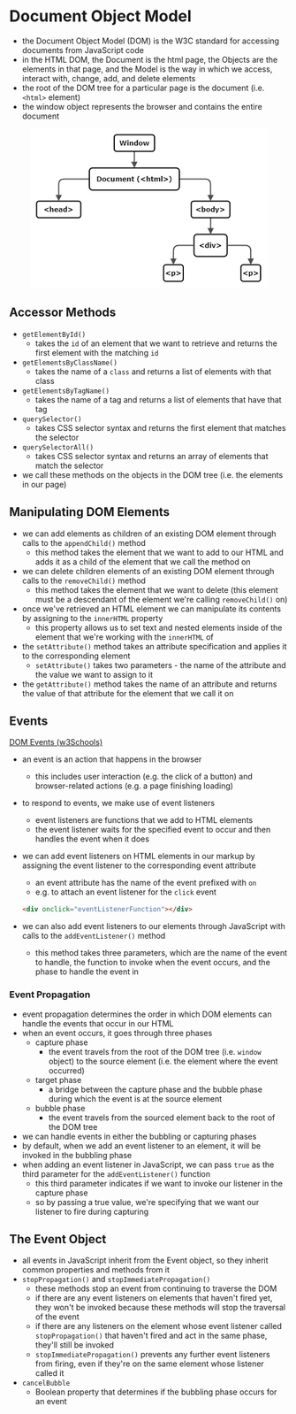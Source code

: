 # Document Object Model

- the Document Object Model (DOM) is the W3C standard for accessing documents from JavaScript code
- in the HTML DOM, the Document is the html page, the Objects are the elements in that page, and the Model is the way in which we access, interact with, change, add, and delete elements
- the root of the DOM tree for a particular page is the document (i.e. `<html>` element)
- the window object represents the browser and contains the entire document

<p align="center"><img src="./dom_diagram.png"></p>

## Accessor Methods

- `getElementById()`
    - takes the `id` of an element that we want to retrieve and returns the first element with the matching `id`
- `getElementsByClassName()`
    - takes the name of a `class` and returns a list of elements with that class
- `getElementsByTagName()`
    - takes the name of a tag and returns a list of elements that have that tag
- `querySelector()`
    - takes CSS selector syntax and returns the first element that matches the selector
- `querySelectorAll()`
    - takes CSS selector syntax and returns an array of elements that match the selector
- we call these methods on the objects in the DOM tree (i.e. the elements in our page)

## Manipulating DOM Elements

- we can add elements as children of an existing DOM element through calls to the `appendChild()` method
    - this method takes the element that we want to add to our HTML and adds it as a child of the element that we call the method on
- we can delete children elements of an existing DOM element through calls to the `removeChild()` method
    - this method takes the element that we want to delete (this element must be a descendant of the element we're calling `removeChild()` on)
- once we've retrieved an HTML element we can manipulate its contents by assigning to the `innerHTML` property
    - this property allows us to set text and nested elements inside of the element that we're working with the `innerHTML` of
- the `setAttribute()` method takes an attribute specification and applies it to the corresponding element
    - `setAttribute()` takes two parameters - the name of the attribute and the value we want to assign to it
- the `getAttribute()` method takes the name of an attribute and returns the value of that attribute for the element that we call it on

## Events

[DOM Events (w3Schools)](https://www.w3schools.com/jsref/dom_obj_event.asp)

- an event is an action that happens in the browser
    - this includes user interaction (e.g. the click of a button) and browser-related actions (e.g. a page finishing loading)
- to respond to events, we make use of event listeners
    - event listeners are functions that we add to HTML elements
    - the event listener waits for the specified event to occur and then handles the event when it does
- we can add event listeners on HTML elements in our markup by assigning the event listener to the corresponding event attribute
    - an event attribute has the name of the event prefixed with `on`
    - e.g. to attach an event listener for the `click` event

    ```html
    <div onclick="eventListenerFunction"></div>
    ```
- we can also add event listeners to our elements through JavaScript with calls to the `addEventListener()` method
    - this method takes three parameters, which are the name of the event to handle, the function to invoke when the event occurs, and the phase to handle the event in

### Event Propagation

- event propagation determines the order in which DOM elements can handle the events that occur in our HTML
- when an event occurs, it goes through three phases
    - capture phase
        - the event travels from the root of the DOM tree (i.e. `window` object) to the source element (i.e. the element where the event occurred)
    - target phase
        - a bridge between the capture phase and the bubble phase during which the event is at the source element
    - bubble phase
        - the event travels from the sourced element back to the root of the DOM tree
- we can handle events in either the bubbling or capturing phases
- by default, when we add an event listener to an element, it will be invoked in the bubbling phase
- when adding an event listener in JavaScript, we can pass `true` as the third parameter for the `addEventListener()` function
    - this third parameter indicates if we want to invoke our listener in the capture phase
    - so by passing a true value, we're specifying that we want our listener to fire during capturing

## The Event Object

- all events in JavaScript inherit from the Event object, so they inherit common properties and methods from it
- `stopPropagation()` and `stopImmediatePropagation()`
    - these methods stop an event from continuing to traverse the DOM
    - if there are any event listeners on elements that haven't fired yet, they won't be invoked because these methods will stop the traversal of the event
    - if there are any listeners on the element whose event listener called `stopPropagation()` that haven't fired and act in the same phase, they'll still be invoked
    - `stopImmediatePropagation()` prevents any further event listeners from firing, even if they're on the same element whose listener called it
- `cancelBubble`
    - Boolean property that determines if the bubbling phase occurs for an event